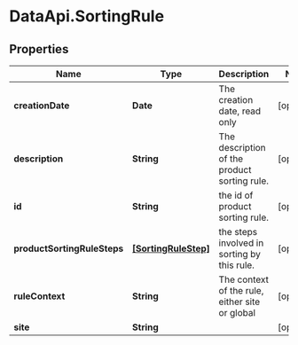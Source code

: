 # DataApi.SortingRule

## Properties

Name | Type | Description | Notes
------------ | ------------- | ------------- | -------------
**creationDate** | **Date** | The creation date, read only | [optional] 
**description** | **String** | The description of the product sorting rule. | [optional] 
**id** | **String** | the id of product sorting rule. | [optional] 
**productSortingRuleSteps** | [**[SortingRuleStep]**](SortingRuleStep.md) | the steps involved in sorting by this rule. | [optional] 
**ruleContext** | **String** | The context of the rule, either site or global | [optional] 
**site** | **String** |  | [optional] 



